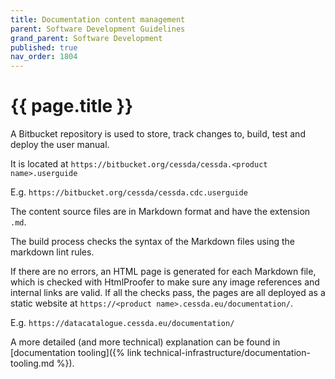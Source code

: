 ```yaml
---
title: Documentation content management
parent: Software Development Guidelines
grand_parent: Software Development
published: true
nav_order: 1804
---
```

# {{ page.title }}

A Bitbucket repository is used to store, track changes to, build, test and deploy the user manual.

It is located at `https://bitbucket.org/cessda/cessda.<product name>.userguide`

E.g. `https://bitbucket.org/cessda/cessda.cdc.userguide`

The content source files are in Markdown format and have the extension `.md`.

The build process checks the syntax of the Markdown files using the markdown lint rules.

If there are no errors, an HTML page is generated for each Markdown file,
which is checked with HtmlProofer to make sure any image references and internal links are valid.
If all the checks pass, the pages are all deployed as a static website at
`https://<product name>.cessda.eu/documentation/`.

E.g. `https://datacatalogue.cessda.eu/documentation/`

A more detailed (and more technical) explanation can be found in
[documentation tooling]({% link technical-infrastructure/documentation-tooling.md %}).
